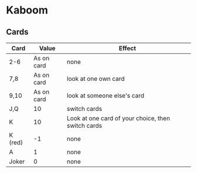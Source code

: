 




# Kaboom

## Cards

|Card|Value|Effect|
|----|-----|------|
|2-6|As on card|none|
|7,8|As on card|look at one own card|
|9,10|As on card|look at someone else's card|
|J,Q|10|switch cards|
|K|10|Look at one card of your choice, then switch cards|
|K (red)|-1|none|
|A|1|none|
|Joker|0|none|
